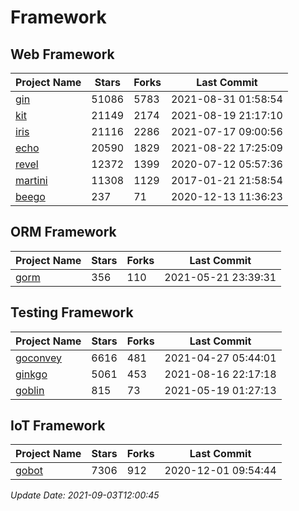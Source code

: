 # Framework

## Web Framework
| Project Name | Stars | Forks | Last Commit |
| ------------ | ----- | ----- | ----------- |
| [gin](https://github.com/gin-gonic/gin) | 51086 | 5783 | 2021-08-31 01:58:54 |
| [kit](https://github.com/go-kit/kit) | 21149 | 2174 | 2021-08-19 21:17:10 |
| [iris](https://github.com/kataras/iris) | 21116 | 2286 | 2021-07-17 09:00:56 |
| [echo](https://github.com/labstack/echo) | 20590 | 1829 | 2021-08-22 17:25:09 |
| [revel](https://github.com/revel/revel) | 12372 | 1399 | 2020-07-12 05:57:36 |
| [martini](https://github.com/go-martini/martini) | 11308 | 1129 | 2017-01-21 21:58:54 |
| [beego](https://github.com/astaxie/beego) | 237 | 71 | 2020-12-13 11:36:23 |

## ORM Framework
| Project Name | Stars | Forks | Last Commit |
| ------------ | ----- | ----- | ----------- |
| [gorm](https://github.com/jinzhu/gorm) | 356 | 110 | 2021-05-21 23:39:31 |

## Testing Framework
| Project Name | Stars | Forks | Last Commit |
| ------------ | ----- | ----- | ----------- |
| [goconvey](https://github.com/smartystreets/goconvey) | 6616 | 481 | 2021-04-27 05:44:01 |
| [ginkgo](https://github.com/onsi/ginkgo) | 5061 | 453 | 2021-08-16 22:17:18 |
| [goblin](https://github.com/franela/goblin) | 815 | 73 | 2021-05-19 01:27:13 |

## IoT Framework
| Project Name | Stars | Forks | Last Commit |
| ------------ | ----- | ----- | ----------- |
| [gobot](https://github.com/hybridgroup/gobot) | 7306 | 912 | 2020-12-01 09:54:44 |

*Update Date: 2021-09-03T12:00:45*